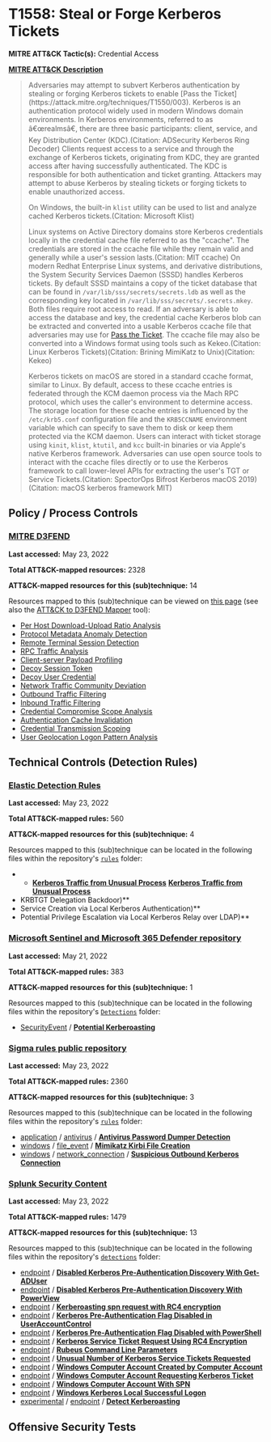 # T1558: Steal or Forge Kerberos Tickets
**MITRE ATT&CK Tactic(s):** Credential Access

**[MITRE ATT&CK Description](https://attack.mitre.org/techniques/T1558)**
<blockquote>Adversaries may attempt to subvert Kerberos authentication by stealing or forging Kerberos tickets to enable [Pass the Ticket](https://attack.mitre.org/techniques/T1550/003). Kerberos is an authentication protocol widely used in modern Windows domain environments. In Kerberos environments, referred to as â€œrealmsâ€, there are three basic participants: client, service, and Key Distribution Center (KDC).(Citation: ADSecurity Kerberos Ring Decoder) Clients request access to a service and through the exchange of Kerberos tickets, originating from KDC, they are granted access after having successfully authenticated. The KDC is responsible for both authentication and ticket granting.  Attackers may attempt to abuse Kerberos by stealing tickets or forging tickets to enable unauthorized access.

On Windows, the built-in <code>klist</code> utility can be used to list and analyze cached Kerberos tickets.(Citation: Microsoft Klist)

Linux systems on Active Directory domains store Kerberos credentials locally in the credential cache file referred to as the "ccache". The credentials are stored in the ccache file while they remain valid and generally while a user's session lasts.(Citation: MIT ccache) On modern Redhat Enterprise Linux systems, and derivative distributions, the System Security Services Daemon (SSSD) handles Kerberos tickets. By default SSSD maintains a copy of the ticket database that can be found in <code>/var/lib/sss/secrets/secrets.ldb</code> as well as the corresponding key located in <code>/var/lib/sss/secrets/.secrets.mkey</code>. Both files require root access to read. If an adversary is able to access the database and key, the credential cache Kerberos blob can be extracted and converted into a usable Kerberos ccache file that adversaries may use for [Pass the Ticket](https://attack.mitre.org/techniques/T1550/003). The ccache file may also be converted into a Windows format using tools such as Kekeo.(Citation: Linux Kerberos Tickets)(Citation: Brining MimiKatz to Unix)(Citation: Kekeo)


Kerberos tickets on macOS are stored in a standard ccache format, similar to Linux. By default, access to these ccache entries is federated through the KCM daemon process via the Mach RPC protocol, which uses the caller's environment to determine access. The storage location for these ccache entries is influenced by the <code>/etc/krb5.conf</code> configuration file and the <code>KRB5CCNAME</code> environment variable which can specify to save them to disk or keep them protected via the KCM daemon. Users can interact with ticket storage using <code>kinit</code>, <code>klist</code>, <code>ktutil</code>, and <code>kcc</code> built-in binaries or via Apple's native Kerberos framework. Adversaries can use open source tools to interact with the ccache files directly or to use the Kerberos framework to call lower-level APIs for extracting the user's TGT or Service Tickets.(Citation: SpectorOps Bifrost Kerberos macOS 2019)(Citation: macOS kerberos framework MIT)
</blockquote>

## Policy / Process Controls
### [MITRE D3FEND](https://d3fend.mitre.org/)
**Last accessed:** May 23, 2022

**Total ATT&CK-mapped resources:** 2328

**ATT&CK-mapped resources for this (sub)technique:** 14

Resources mapped to this (sub)technique can be viewed on [this page](https://d3fend.mitre.org/) (see also the [ATT&CK to D3FEND Mapper](https://d3fend.mitre.org/tools/attack-mapper) tool):

* [Per Host Download-Upload Ratio Analysis](https://d3fend.mitre.org/technique/d3f:PerHostDownload-UploadRatioAnalysis)
* [Protocol Metadata Anomaly Detection](https://d3fend.mitre.org/technique/d3f:ProtocolMetadataAnomalyDetection)
* [Remote Terminal Session Detection](https://d3fend.mitre.org/technique/d3f:RemoteTerminalSessionDetection)
* [RPC Traffic Analysis](https://d3fend.mitre.org/technique/d3f:RPCTrafficAnalysis)
* [Client-server Payload Profiling](https://d3fend.mitre.org/technique/d3f:Client-serverPayloadProfiling)
* [Decoy Session Token](https://d3fend.mitre.org/technique/d3f:DecoySessionToken)
* [Decoy User Credential](https://d3fend.mitre.org/technique/d3f:DecoyUserCredential)
* [Network Traffic Community Deviation](https://d3fend.mitre.org/technique/d3f:NetworkTrafficCommunityDeviation)
* [Outbound Traffic Filtering](https://d3fend.mitre.org/technique/d3f:OutboundTrafficFiltering)
* [Inbound Traffic Filtering](https://d3fend.mitre.org/technique/d3f:InboundTrafficFiltering)
* [Credential Compromise Scope Analysis](https://d3fend.mitre.org/technique/d3f:CredentialCompromiseScopeAnalysis)
* [Authentication Cache Invalidation](https://d3fend.mitre.org/technique/d3f:AuthenticationCacheInvalidation)
* [Credential Transmission Scoping](https://d3fend.mitre.org/technique/d3f:CredentialTransmissionScoping)
* [User Geolocation Logon Pattern Analysis](https://d3fend.mitre.org/technique/d3f:UserGeolocationLogonPatternAnalysis)

## Technical Controls (Detection Rules)
### [Elastic Detection Rules](https://github.com/elastic/detection-rules)
**Last accessed:** May 23, 2022

**Total ATT&CK-mapped rules:** 560

**ATT&CK-mapped resources for this (sub)technique:** 4

Resources mapped to this (sub)technique can be located in the following files within the repository's <code>[rules](https://github.com/elastic/detection-rules/tree/main/rules)</code> folder:

* * **[Kerberos Traffic from Unusual Process](https://github.com/elastic/detection-rules/blob/main/rules/windows/credential_access_kerberoasting_unusual_process.toml)**
**[Kerberos Traffic from Unusual Process](https://github.com/elastic/detection-rules/blob/main/rules/windows/credential_access_kerberoasting_unusual_process.toml)**
* KRBTGT Delegation Backdoor)**
* Service Creation via Local Kerberos Authentication)**
* Potential Privilege Escalation via Local Kerberos Relay over LDAP)**

### [Microsoft Sentinel and Microsoft 365 Defender repository](https://github.com/Azure/Azure-Sentinel)
**Last accessed:** May 21, 2022

**Total ATT&CK-mapped rules:** 383

**ATT&CK-mapped resources for this (sub)technique:** 1

Resources mapped to this (sub)technique can be located in the following files within the repository's <code>[Detections](https://github.com/Azure/Azure-Sentinel/tree/master/Detections)</code> folder:

* [SecurityEvent](https://github.com/Azure/Azure-Sentinel/tree/master/Detections/SecurityEvent/) / **[Potential Kerberoasting](https://github.com/Azure/Azure-Sentinel/blob/master/Detections/SecurityEvent/PotentialKerberoast.yaml)**

### [Sigma rules public repository](https://github.com/SigmaHQ/sigma)
**Last accessed:** May 23, 2022

**Total ATT&CK-mapped rules:** 2360

**ATT&CK-mapped resources for this (sub)technique:** 3

Resources mapped to this (sub)technique can be located in the following files within the repository's <code>[rules](https://github.com/SigmaHQ/sigma/tree/master/rules)</code> folder:

* [application](https://github.com/SigmaHQ/sigma/tree/master/rules/application/) / [antivirus](https://github.com/SigmaHQ/sigma/tree/master/rules/application/antivirus/) / **[Antivirus Password Dumper Detection](https://github.com/SigmaHQ/sigma/blob/master/rules/application/antivirus/av_password_dumper.yml)**
* [windows](https://github.com/SigmaHQ/sigma/tree/master/rules/windows/) / [file_event](https://github.com/SigmaHQ/sigma/tree/master/rules/windows/file_event/) / **[Mimikatz Kirbi File Creation](https://github.com/SigmaHQ/sigma/blob/master/rules/windows/file_event/file_event_win_mimikatz_kirbi_file_creation.yml)**
* [windows](https://github.com/SigmaHQ/sigma/tree/master/rules/windows/) / [network_connection](https://github.com/SigmaHQ/sigma/tree/master/rules/windows/network_connection/) / **[Suspicious Outbound Kerberos Connection](https://github.com/SigmaHQ/sigma/blob/master/rules/windows/network_connection/net_connection_win_susp_outbound_kerberos_connection.yml)**

### [Splunk Security Content](https://github.com/splunk/security_content)
**Last accessed:** May 23, 2022

**Total ATT&CK-mapped rules:** 1479

**ATT&CK-mapped resources for this (sub)technique:** 13

Resources mapped to this (sub)technique can be located in the following files within the repository's <code>[detections](https://github.com/splunk/security_content/tree/develop/detections)</code> folder:

* [endpoint](https://github.com/splunk/security_content/tree/develop/detections/endpoint/) / **[Disabled Kerberos Pre-Authentication Discovery With Get-ADUser](https://github.com/splunk/security_content/blob/develop/detections/endpoint/disabled_kerberos_pre_authentication_discovery_with_get_aduser.yml)**
* [endpoint](https://github.com/splunk/security_content/tree/develop/detections/endpoint/) / **[Disabled Kerberos Pre-Authentication Discovery With PowerView](https://github.com/splunk/security_content/blob/develop/detections/endpoint/disabled_kerberos_pre_authentication_discovery_with_powerview.yml)**
* [endpoint](https://github.com/splunk/security_content/tree/develop/detections/endpoint/) / **[Kerberoasting spn request with RC4 encryption](https://github.com/splunk/security_content/blob/develop/detections/endpoint/kerberoasting_spn_request_with_rc4_encryption.yml)**
* [endpoint](https://github.com/splunk/security_content/tree/develop/detections/endpoint/) / **[Kerberos Pre-Authentication Flag Disabled in UserAccountControl](https://github.com/splunk/security_content/blob/develop/detections/endpoint/kerberos_pre_authentication_flag_disabled_in_useraccountcontrol.yml)**
* [endpoint](https://github.com/splunk/security_content/tree/develop/detections/endpoint/) / **[Kerberos Pre-Authentication Flag Disabled with PowerShell](https://github.com/splunk/security_content/blob/develop/detections/endpoint/kerberos_pre_authentication_flag_disabled_with_powershell.yml)**
* [endpoint](https://github.com/splunk/security_content/tree/develop/detections/endpoint/) / **[Kerberos Service Ticket Request Using RC4 Encryption](https://github.com/splunk/security_content/blob/develop/detections/endpoint/kerberos_service_ticket_request_using_rc4_encryption.yml)**
* [endpoint](https://github.com/splunk/security_content/tree/develop/detections/endpoint/) / **[Rubeus Command Line Parameters](https://github.com/splunk/security_content/blob/develop/detections/endpoint/rubeus_command_line_parameters.yml)**
* [endpoint](https://github.com/splunk/security_content/tree/develop/detections/endpoint/) / **[Unusual Number of Kerberos Service Tickets Requested](https://github.com/splunk/security_content/blob/develop/detections/endpoint/unusual_number_of_kerberos_service_tickets_requested.yml)**
* [endpoint](https://github.com/splunk/security_content/tree/develop/detections/endpoint/) / **[Windows Computer Account Created by Computer Account](https://github.com/splunk/security_content/blob/develop/detections/endpoint/windows_computer_account_created_by_computer_account.yml)**
* [endpoint](https://github.com/splunk/security_content/tree/develop/detections/endpoint/) / **[Windows Computer Account Requesting Kerberos Ticket](https://github.com/splunk/security_content/blob/develop/detections/endpoint/windows_computer_account_requesting_kerberos_ticket.yml)**
* [endpoint](https://github.com/splunk/security_content/tree/develop/detections/endpoint/) / **[Windows Computer Account With SPN](https://github.com/splunk/security_content/blob/develop/detections/endpoint/windows_computer_account_with_spn.yml)**
* [endpoint](https://github.com/splunk/security_content/tree/develop/detections/endpoint/) / **[Windows Kerberos Local Successful Logon](https://github.com/splunk/security_content/blob/develop/detections/endpoint/windows_kerberos_local_successful_logon.yml)**
* [experimental](https://github.com/splunk/security_content/tree/develop/detections/experimental/) / [endpoint](https://github.com/splunk/security_content/tree/develop/detections/experimental/endpoint/) / **[Detect Kerberoasting](https://github.com/splunk/security_content/blob/develop/detections/experimental/endpoint/ssa___detect_kerberoasting.yml)**


## Offensive Security Tests
